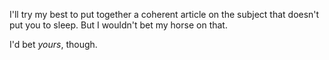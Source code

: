 I'll try my best to put together a coherent article on the subject that doesn't put you to sleep. But I wouldn't bet my horse on that.

I'd bet _yours_, though.
